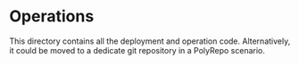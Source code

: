 # Operations
This directory contains all the deployment and operation code. Alternatively, it could be moved to a dedicate git repository in a PolyRepo scenario.
